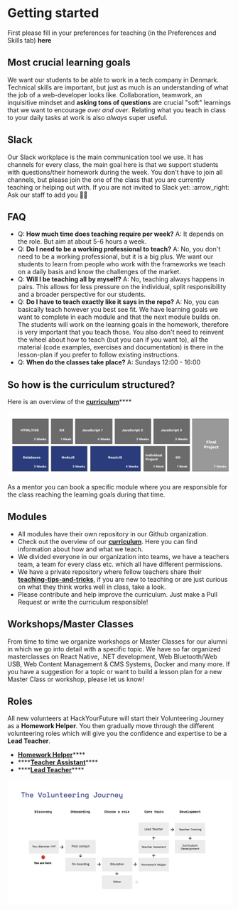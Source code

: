 # Getting started

First please fill in your preferences for teaching \(in the Preferences and Skills tab\) **here**

## Most crucial learning goals

We want our students to be able to work in a tech company in Denmark. Technical skills are important, but just as much is an understanding of what the job of a web-developer looks like. Collaboration, teamwork, an inquisitive mindset and **asking tons of questions** are crucial "soft" learnings that we want to encourage _over and over_. Relating what you teach in class to your daily tasks at work is also _always_ super useful.

## Slack

Our Slack workplace is the main communication tool we use. It has channels for every class, the main goal here is that we support students with questions/their homework during the week. You don't have to join all channels, but please join the one of the class that you are currently teaching or helping out with. If you are not invited to Slack yet: :arrow\_right: Ask our staff to add you 👨‍💻

## FAQ

* Q: **How much time does teaching require per week?** A: It depends on the role. But aim at about 5-6 hours a week.
* Q: **Do I need to be a working professional to teach?** A: No, you don't need to be a working professional, but it is a big plus. We want our students to learn from people who work with the frameworks we teach on a daily basis and know the challenges of the market.
* Q: **Will I be teaching all by myself?** A: No, teaching always happens in pairs. This allows for less pressure on the individual, split responsibility and a broader perspective for our students.
* Q: **Do I have to teach exactly like it says in the repo?** A: No, you can basically teach however you best see fit. We have learning goals we want to complete in each module and that the next module builds on. The students will work on the learning goals in the homework, therefore is very important that you teach those. You also don't need to reinvent the wheel about how to teach \(but you can if you want to\), all the material \(code examples, exercises and documentation\) is there in the lesson-plan if you prefer to follow existing instructions.
* Q: **When do the classes take place?** A: Sundays 12:00 - 16:00

## So how is the curriculum structured?

Here is an overview of the [**curriculum**](https://github.com/HackYourFuture-CPH/curriculum)\*\*\*\*

![Curriculum graphic + project](https://raw.githubusercontent.com/HackYourFuture-CPH/curriculum/master/curriculum_2020.png)

As a mentor you can book a specific module where you are responsible for the class reaching the learning goals during that time.

## Modules

* All modules have their own repository in our Github organization.
* Check out the overview of our [**curriculum**](https://github.com/HackYourFuture-CPH/curriculum). Here you can find information about how and what we teach.
* We divided everyone in our organization into teams, we have a teachers team, a team for every class etc. which all have different permissions.
* We have a private repository where fellow teachers share their [**teaching-tips-and-tricks**](https://github.com/HackYourFuture/teaching_tips_tricks), if you are new to teaching or are just curious on what they think works well in class, take a look.
* Please contribute and help improve the curriculum. Just make a Pull Request or write the curriculum responsible!

## Workshops/Master Classes

From time to time we organize workshops or Master Classes for our alumni in which we go into detail with a specific topic. We have so far organized masterclasses on React Native, .NET development, Web Bluetooth/Web USB, Web Content Management & CMS Systems, Docker and many more. If you have a suggestion for a topic or want to build a lesson plan for a new Master Class or workshop, please let us know!

## Roles

All new volunteers at HackYourFuture will start their Volunteering Journey as a **Homework Helper**. You then gradually move through the different volunteering roles which will give you the confidence and expertise to be a **Lead Teacher**.

* [**Homework Helper**](roles/homework-helper.md)\*\*\*\*
* \*\*\*\*[**Teacher Assistant**](roles/teaching-assistant.md)\*\*\*\*
* \*\*\*\*[**Lead Teacher**](roles/lead-teacher.md)\*\*\*\*

![Volunteering Journey](.gitbook/assets/volunteering-journey.png)

